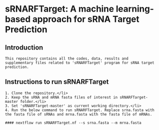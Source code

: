 # sRNARFTarget: A machine learning-based approach for sRNA Target Prediction #
  
  ## Introduction

    This repository contains all the codes, data, results and supplementary files related to 'sRNARFTarget' program for sRNA target prediction.
  
  ## Instructions to run sRNARFTarget
  
    1. Clone the repository.</li>
    2. Keep the sRNA and mRNA fasta files of interest in sRNARFTarget-master folder.</li>
    3. Set 'sRNARFTarget-master' as current working directory.</li>
    4. Run the below command to run sRNARFTarget. Replace srna.fasta with the fasta file of sRNAs and mrna.fasta with the fasta file of mRNAs.
   
    #### nextflow run sRNARFTarget.nf --s srna.fasta --m mrna.fasta

    
